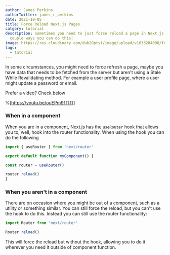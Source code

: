 ```yaml
---
author: James Perkins
authorTwitter: james_r_perkins
date: 2021-10-05
title: Force Reload Next.js Pages
catgory: tutorial
description: Sometimes you need to just force reload a page in Next.js, lets look at a
  couple ways you can do this! 
image: https://res.cloudinary.com/dub20ptvt/image/upload/v1633284008/force-page-reload_rqi48d.webp
tags:
  - tutorial
---
```


In some circumstances, you might need to force refresh a page, maybe you have data that needs to be fetched from the server but aren't using a Stale While Revalidating method. For example a user profile page, where a user might update a password or email.

Prefer a video? Check below

%[https://youtu.be/ouEPm91TlTI]


### When in a component

When you are in a component, Next.js has the `useRouter` hook that allows you to, well, hook into the router functionality. When using the hook you can do the following

```javascript
import { useRouter } from 'next/router'

export default function myComponent() {

const router = useRouter()

router.reload()
}
```

### When you aren't in a component

There are on occasion where you might be out of a component, such as a utility or something similar. You can still force the reload, but you can't use the hook to do this. Instead you can still use the router functionality:

```javascript
import Router from 'next/router'

Router.reload()
```

This will force the reload but without the hook, allowing you to do it wherever you need it outside of component function.
